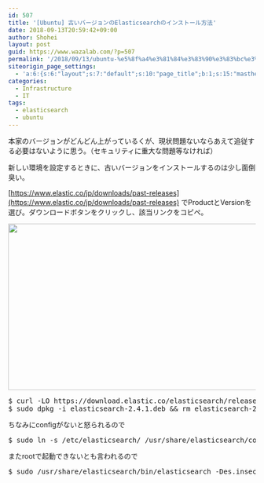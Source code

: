 ```yaml
---
id: 507
title: '[Ubuntu] 古いバージョンのElasticsearchのインストール方法'
date: 2018-09-13T20:59:42+09:00
author: Shohei
layout: post
guid: https://www.wazalab.com/?p=507
permalink: '/2018/09/13/ubuntu-%e5%8f%a4%e3%81%84%e3%83%90%e3%83%bc%e3%82%b8%e3%83%a7%e3%83%b3%e3%81%aeelasticsearch%e3%81%ae%e3%82%a4%e3%83%b3%e3%82%b9%e3%83%88%e3%83%bc%e3%83%ab%e6%96%b9%e6%b3%95/'
siteorigin_page_settings:
  - 'a:6:{s:6:"layout";s:7:"default";s:10:"page_title";b:1;s:15:"masthead_margin";b:1;s:13:"footer_margin";b:1;s:16:"display_masthead";b:1;s:22:"display_footer_widgets";b:1;}'
categories:
  - Infrastructure
  - IT
tags:
  - elasticsearch
  - ubuntu
---
```

本家のバージョンがどんどん上がっているくが、現状問題ないならあえて追従する必要はないように思う。（セキュリティに重大な問題等なければ） 

新しい環境を設定するときに、古いバージョンをインストールするのは少し面倒臭い。

[https://www.elastic.co/jp/downloads/past-releases](https://www.elastic.co/jp/downloads/past-releases) でProductとVersionを選び。ダウンロードボタンをクリックし、該当リンクをコピペ。

<img src="https://www.wazalab.com/wp-content/uploads/2018/09/スクリーンショット-2018-09-13-20.54.48-1024x339.png" alt="" width="1024" height="339" class="alignnone size-large wp-image-512" />

 
<pre class="lang:sh decode:true " >$ curl -LO https://download.elastic.co/elasticsearch/release/org/elasticsearch/distribution/deb/elasticsearch/2.4.1/elasticsearch-2.4.1.deb
$ sudo dpkg -i elasticsearch-2.4.1.deb &amp;&amp; rm elasticsearch-2.4.1.deb</pre> 

ちなみにconfigがないと怒られるので

 
<pre class="lang:sh decode:true " >$ sudo ln -s /etc/elasticsearch/ /usr/share/elasticsearch/config</pre> 


またrootで起動できないとも言われるので

 
<pre class="lang:sh decode:true " >$ sudo /usr/share/elasticsearch/bin/elasticsearch -Des.insecure.allow.root=true</pre> 

